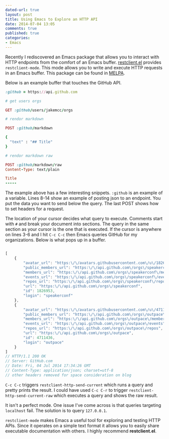 ```yaml
---
dated-url: true
layout: post
title: Using Emacs to Explore an HTTP API
date: 2014-07-04 13:05
comments: true
published: true
categories:
- Emacs
---
```


Recently I rediscovered an Emacs package that allows you to interact
with HTTP endpoints from the comfort of an Emacs buffer.
[restclient.el](https://github.com/pashky/restclient.el) provides
`restclient-mode`. This mode allows you to write and execute HTTP
requests in an Emacs buffer. This package can be found in
[MELPA](http://melpa.milkbox.net/#/restclient).

Below is an example buffer that touches the GitHub API.

``` ruby
:github = https://api.github.com

# get users orgs

GET :github/users/jakemcc/orgs

# rendor markdown

POST :github/markdown

{
  "text" : "## Title"
}

# rendor markdown raw

POST :github/markdown/raw
Content-Type: text/plain

Title
-----
```

The example above has a few interesting snippets. `:github` is an
example of a variable. Lines 8-14 show an example of posting json to
an endpoint. You put the data you want to send below the query. The
last POST shows how to set headers for a request.

The location of your cursor decides what query to execute. Comments
start with `#` and break your document into sections. The query in the
same section as your cursor is the one that is executed. If the cursor
is anywhere on lines 3-6 and I hit `C-c C-c` then Emacs queries GitHub
for my organizations. Below is what pops up in a buffer.

``` javascript

[
    {
        "avatar_url": "https:\/\/avatars.githubusercontent.com\/u\/1826953?",
        "public_members_url": "https:\/\/api.github.com\/orgs\/speakerconf\/public_members{\/member}",
        "members_url": "https:\/\/api.github.com\/orgs\/speakerconf\/members{\/member}",
        "events_url": "https:\/\/api.github.com\/orgs\/speakerconf\/events",
        "repos_url": "https:\/\/api.github.com\/orgs\/speakerconf\/repos",
        "url": "https:\/\/api.github.com\/orgs\/speakerconf",
        "id": 1826953,
        "login": "speakerconf"
    },
    {
        "avatar_url": "https:\/\/avatars.githubusercontent.com\/u\/4711436?",
        "public_members_url": "https:\/\/api.github.com\/orgs\/outpace\/public_members{\/member}",
        "members_url": "https:\/\/api.github.com\/orgs\/outpace\/members{\/member}",
        "events_url": "https:\/\/api.github.com\/orgs\/outpace\/events",
        "repos_url": "https:\/\/api.github.com\/orgs\/outpace\/repos",
        "url": "https:\/\/api.github.com\/orgs\/outpace",
        "id": 4711436,
        "login": "outpace"
    }
]
// HTTP/1.1 200 OK
// Server: GitHub.com
// Date: Fri, 04 Jul 2014 17:34:26 GMT
// Content-Type: application/json; charset=utf-8
// other headers removed for space consideration on blog

```


`C-c C-c` triggers `restclient-http-send-current` which runs a query
and pretty prints the result. I could have used `C-c C-r` to trigger
`restclient-http-send-current-raw` which executes a query and shows
the raw result.

It isn't a perfect mode. One issue I've come across is that queries
targeting `localhost` fail. The solution is to query `127.0.0.1`.

`restclient-mode` makes Emacs a useful tool for exploring and
testing HTTP APIs. Since it operates on a simple text
format it allows you to easily share executable documentation with
others. I highly recommend **restclient.el**.